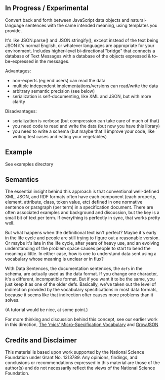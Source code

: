 ## In Progress / Experimental

Convert back and forth between JavaScript data objects and
natural-language sentences with the same intended meaning, using
templates you provide.

It's like JSON.parse() and JSON.stringify(), except instead of the
text being JSON it's normal English, or whatever languages are
appropriate for your environment.  Includes higher-level
bi-directional "bridge" that connects a database of Text Messages with
a database of the objects expressed & to-be-expressed in the messages.

Advantages:
- non-experts (eg end users) can read the data
- multiple independent implementations/versions can read/write the data
- arbitrary semantic precision (see below)
- serialization is self-documenting, like XML and JSON, but with more clarity

Disadvantages:
- serialization is verbose (but compression can take care of much of that)
- you need code to read and write the data (but now you have this library)
- you need to write a schema (but maybe that'll improve your code, like
  writing test cases and eating your vegetables)

## Example

See examples directory

## Semantics

The essential insight behind this approach is that conventional
well-defined XML, JSON, and RDF formats often have each component
(each property, element, attribute, class, token value, etc) defined
in one normative sentence or paragraph (per term) in a specification
document.  There are often associated examples and background and
discussion, but the key is a small bit of text per term.  If
everything is perfectly in sync, that works pretty well.

But what happens when the definitional text isn't perfect?  Maybe it's
early in the life cycle and people are still trying to figure out a
reasonable version.  Or maybe it's late in the life cycle, after years
of heavy use, and an evolving understanding of the problem space
causes people to start to bend the meaning a little.  In either case,
how is one to understand data sent using a vocabulary whose meaning is
unclear or in flux?

With Data Sentences, the documentation sentences, the `defs` in the
schema, are actually used as the data format.  If you change one
character, it's a different, incompatible format.  But if you want it
to be the same, you just keep it as one of the older defs.  Basically,
we've taken out the level of indirection provided by the vocabulary
specifications in most data formats, because it seems like that
indirection ofter causes more problems than it solves.

(A tutorial would be nice, at some point.)

For more thinking and discussion behind this concept, see our earlier
work in this direction, [The 'mics' Micro-Specification
Vocabulary](https://www.w3.org/ns/mics) and
[GrowJSON](https://decentralyze.com/2014/06/30/growjson/)

## Credits and Disclaimer

This material is based upon work supported by the National Science
Foundation under Grant No. 1313789.  Any opinions, findings, and
conclusions or recommendations expressed in this material are those of
the author(s) and do not necessarily reflect the views of the National
Science Foundation.
